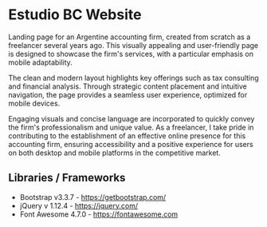 # Estudio BC Website
Landing page for an Argentine accounting firm, created from scratch as a freelancer several years ago. This visually appealing and user-friendly page is designed to showcase the firm's services, with a particular emphasis on mobile adaptability.

The clean and modern layout highlights key offerings such as tax consulting and financial analysis. Through strategic content placement and intuitive navigation, the page provides a seamless user experience, optimized for mobile devices.

Engaging visuals and concise language are incorporated to quickly convey the firm's professionalism and unique value. As a freelancer, I take pride in contributing to the establishment of an effective online presence for this accounting firm, ensuring accessibility and a positive experience for users on both desktop and mobile platforms in the competitive market.

## Libraries / Frameworks
* Bootstrap v3.3.7 - https://getbootstrap.com/
* jQuery v 1.12.4 - https://jquery.com/
* Font Awesome 4.7.0 - https://fontawesome.com
